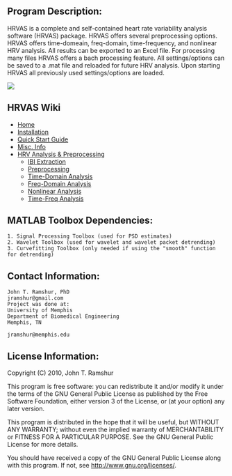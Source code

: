 ## Program Description:

HRVAS is a complete and self-contained heart rate variability analysis software     (HRVAS) package. HRVAS offers several preprocessing options. HRVAS offers time-domeain, freq-domain, time-frequency, and nonlinear HRV analysis. All results can be exported to an Excel file. For processing many files HRVAS offers a bach processing feature. All settings/options can be saved to a .mat file and reloaded for future HRV analysis. Upon starting HRVAS all previously used settings/options are loaded.

![](https://raw.githubusercontent.com/wiki/jramshur/HRVAS/images/TF-Waterfall.png)

## HRVAS Wiki

* [Home][home]
* [Installation][install]
* [Quick Start Guide][quickstart]
* [Misc. Info][misc]
* [HRV Analysis & Preprocessing][analysis]
  * [IBI Extraction][ibi]
  * [Preprocessing][pre]
  * [Time-Domain Analysis][time]
  * [Freq-Domain Analysis][freq]
  * [Nonlinear Analysis][nl]
  * [Time-Freq Analysis][tf]

[home]: https://github.com/myproject/wiki/Home
[install]: https://github.com/myproject/wiki/Technical-documentation
[quickstart]: https://github.com/myproject/wiki/User-manual
[misc]: https://github.com/myproject/wiki/Home
[analysis]: https://github.com/myproject/wiki/Home
[ibi]: https://github.com/myproject/wiki/Home
[pre]: https://github.com/myproject/wiki/Home
[time]: https://github.com/myproject/wiki/Home
[freq]: https://github.com/myproject/wiki/Home
[nl]: https://github.com/myproject/wiki/Home
[tf]: https://github.com/myproject/wiki/Home

## MATLAB Toolbox Dependencies:

    1. Signal Processing Toolbox (used for PSD estimates)
    2. Wavelet Toolbox (used for wavelet and wavelet packet detrending)
    3. Curvefitting Toolbox (only needed if using the "smooth" function for detrending)

## Contact Information:
    
    John T. Ramshur, PhD
    jramshur@gmail.com
    Project was done at:
    University of Memphis
    Department of Biomedical Engineering
    Memphis, TN
    
    jramshur@memphis.edu

## License Information:

Copyright (C) 2010, John T. Ramshur

This program is free software: you can redistribute it and/or modify it under the terms of the GNU General Public License as published by the Free Software Foundation, either version 3 of the License, or (at your option) any later version.

This program is distributed in the hope that it will be useful, but WITHOUT ANY WARRANTY; without even the implied warranty of MERCHANTABILITY or FITNESS FOR A PARTICULAR PURPOSE.  See the GNU General Public License for more details.

You should have received a copy of the GNU General Public License along with this program.  If not, see <http://www.gnu.org/licenses/>.